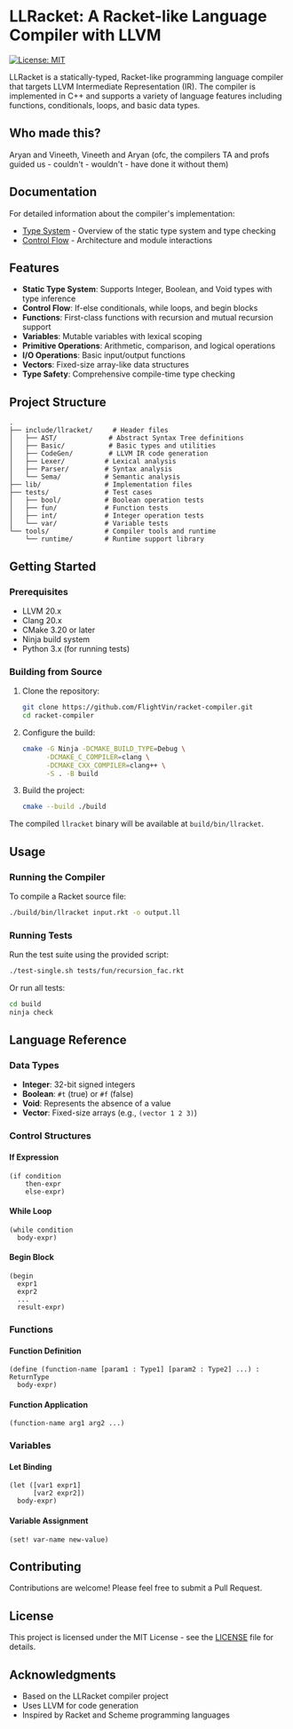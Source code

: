 # LLRacket: A Racket-like Language Compiler with LLVM

[![License: MIT](https://img.shields.io/badge/License-MIT-yellow.svg)](https://opensource.org/licenses/MIT)

LLRacket is a statically-typed, Racket-like programming language compiler that targets LLVM Intermediate Representation (IR). The compiler is implemented in C++ and supports a variety of language features including functions, conditionals, loops, and basic data types.

## Who made this?

Aryan and Vineeth, Vineeth and Aryan (ofc, the compilers TA and profs guided us - couldn't - wouldn't - have done it without them)

## Documentation

For detailed information about the compiler's implementation:

- [Type System](docs/types.md) - Overview of the static type system and type checking
- [Control Flow](docs/control-flow.md) - Architecture and module interactions

## Features

- **Static Type System**: Supports Integer, Boolean, and Void types with type inference
- **Control Flow**: If-else conditionals, while loops, and begin blocks
- **Functions**: First-class functions with recursion and mutual recursion support
- **Variables**: Mutable variables with lexical scoping
- **Primitive Operations**: Arithmetic, comparison, and logical operations
- **I/O Operations**: Basic input/output functions
- **Vectors**: Fixed-size array-like data structures
- **Type Safety**: Comprehensive compile-time type checking

## Project Structure

```
.
├── include/llracket/     # Header files
│   ├── AST/             # Abstract Syntax Tree definitions
│   ├── Basic/           # Basic types and utilities
│   ├── CodeGen/         # LLVM IR code generation
│   ├── Lexer/          # Lexical analysis
│   ├── Parser/         # Syntax analysis
│   └── Sema/           # Semantic analysis
├── lib/                # Implementation files
├── tests/              # Test cases
│   ├── bool/           # Boolean operation tests
│   ├── fun/            # Function tests
│   ├── int/            # Integer operation tests
│   └── var/            # Variable tests
└── tools/              # Compiler tools and runtime
    └── runtime/        # Runtime support library
```

## Getting Started

### Prerequisites

- LLVM 20.x
- Clang 20.x
- CMake 3.20 or later
- Ninja build system
- Python 3.x (for running tests)

### Building from Source

1. Clone the repository:
   ```bash
   git clone https://github.com/FlightVin/racket-compiler.git
   cd racket-compiler
   ```

2. Configure the build:
   ```bash
   cmake -G Ninja -DCMAKE_BUILD_TYPE=Debug \
         -DCMAKE_C_COMPILER=clang \
         -DCMAKE_CXX_COMPILER=clang++ \
         -S . -B build
   ```

3. Build the project:
   ```bash
   cmake --build ./build
   ```

The compiled `llracket` binary will be available at `build/bin/llracket`.

## Usage

### Running the Compiler

To compile a Racket source file:

```bash
./build/bin/llracket input.rkt -o output.ll
```

### Running Tests

Run the test suite using the provided script:

```bash
./test-single.sh tests/fun/recursion_fac.rkt
```

Or run all tests:

```bash
cd build
ninja check
```

## Language Reference

### Data Types

- **Integer**: 32-bit signed integers
- **Boolean**: `#t` (true) or `#f` (false)
- **Void**: Represents the absence of a value
- **Vector**: Fixed-size arrays (e.g., `(vector 1 2 3)`)

### Control Structures

#### If Expression
```racket
(if condition
    then-expr
    else-expr)
```

#### While Loop
```racket
(while condition
  body-expr)
```

#### Begin Block
```racket
(begin
  expr1
  expr2
  ...
  result-expr)
```

### Functions

#### Function Definition
```racket
(define (function-name [param1 : Type1] [param2 : Type2] ...) : ReturnType
  body-expr)
```

#### Function Application
```racket
(function-name arg1 arg2 ...)
```

### Variables

#### Let Binding
```racket
(let ([var1 expr1]
      [var2 expr2])
  body-expr)
```

#### Variable Assignment
```racket
(set! var-name new-value)
```

## Contributing

Contributions are welcome! Please feel free to submit a Pull Request.

## License

This project is licensed under the MIT License - see the [LICENSE](LICENSE) file for details.

## Acknowledgments

- Based on the LLRacket compiler project
- Uses LLVM for code generation
- Inspired by Racket and Scheme programming languages
